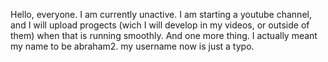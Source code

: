 Hello, everyone. I am currently unactive.
I am starting a youtube channel, and I will upload 
progects (wich I will develop in my videos, or outside of them) when that is running smoothly.
And one more thing.  I actually meant my name to be abraham2.
my username now is just a typo.
